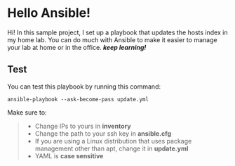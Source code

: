 # Hello Ansible!

Hi! 
In this sample project, I set up a playbook that updates the hosts index in my home lab.
You can do much with Ansible to make it easier to manage your lab at home or in the office.
***keep learning!***

## Test
You can test this playbook by running this command:

    ansible-playbook --ask-become-pass update.yml
Make sure to: 
>* Change IPs to yours in **inventory**
>* Change the path to your ssh key in **ansible.cfg**
>* If you are using a Linux distribution that uses package management other than apt, change it in **update.yml**
>* YAML is **case sensitive**
